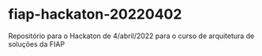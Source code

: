 # fiap-hackaton-20220402
Repositório para o Hackaton de 4/abril/2022 para o curso de arquitetura de soluções da FIAP
